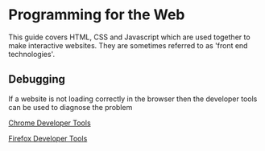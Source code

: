 # Programming for the Web

This guide covers HTML, CSS and Javascript which are used together to make interactive websites. They are sometimes referred to as 'front end technologies'.

## Debugging
If a website is not loading correctly in the browser then the developer tools can be used to diagnose the problem

[Chrome Developer Tools](https://developer.chrome.com/devtools)

[Firefox Developer Tools](https://developer.mozilla.org/en-US/docs/Tools/Tools_Toolbox)
